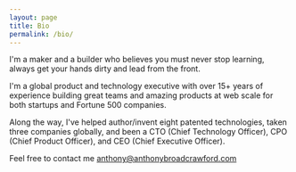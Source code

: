 ```yaml
---
layout: page
title: Bio
permalink: /bio/
---
```


I'm a maker and a builder who believes you must never stop learning, always get your hands dirty and lead from the front.  

I'm a global product and technology executive with over 15+ years of experience building great
teams and amazing products at web scale for both startups and Fortune 500 companies.

Along the way, I've helped author/invent eight patented technologies, taken three companies globally, and been a
CTO (Chief Technology Officer), CPO (Chief Product Officer), and CEO (Chief Executive Officer).

Feel free to contact me [anthony@anthonybroadcrawford.com](anthony@anthonybroadcrawford.com)
